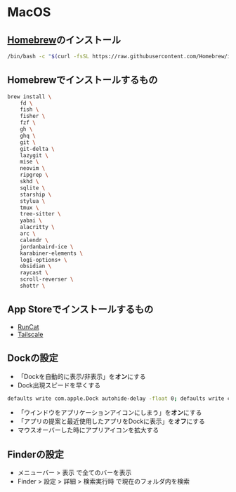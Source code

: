 # MacOS

## [Homebrew](https://brew.sh/)のインストール
```sh
/bin/bash -c "$(curl -fsSL https://raw.githubusercontent.com/Homebrew/install/HEAD/install.sh)"
```

## Homebrewでインストールするもの
```sh
brew install \
    fd \
    fish \
    fisher \
    fzf \
    gh \
    ghq \
    git \
    git-delta \
    lazygit \
    mise \
    neovim \
    ripgrep \
    skhd \
    sqlite \
    starship \
    stylua \
    tmux \
    tree-sitter \
    yabai \
    alacritty \
    arc \
    calendr \
    jordanbaird-ice \
    karabiner-elements \
    logi-options+ \
    obsidian \
    raycast \
    scroll-reverser \
    shottr \
```

## App Storeでインストールするもの
- [RunCat](https://apps.apple.com/jp/app/runcat/id1429033973)
- [Tailscale](https://apps.apple.com/ca/app/tailscale/id1475387142)

## Dockの設定
- 「Dockを自動的に表示/非表示」を**オン**にする
- Dock出現スピードを早くする
```sh
defaults write com.apple.Dock autohide-delay -float 0; defaults write com.apple.dock autohide-time-modifier -float 0.65; killall Dock
```
- 「ウインドウをアプリケーションアイコンにしまう」を**オン**にする
- 「アプリの提案と最近使用したアプリをDockに表示」を**オフ**にする
- マウスオーバーした時にアプリアイコンを拡大する

## Finderの設定
- メニューバー > 表示 で全てのバーを表示
- Finder > 設定 > 詳細 > 検索実行時 で現在のフォルダ内を検索
